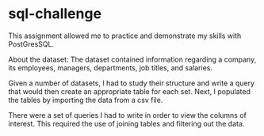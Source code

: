 # sql-challenge
This assignment allowed me to practice and demonstrate my skills with PostGresSQL.

About the dataset:
The dataset contained information regarding a company, its employees, managers, departments, job titles, and salaries.

Given a number of datasets, I had to study their structure and write a query that would then create an appropriate table for each set. Next, I populated the tables by importing the data from a csv file. 

There were a set of queries I had to write in order to view the columns of interest. This required the use of joining tables and filtering out the data.
